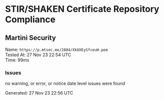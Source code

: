 # STIR/SHAKEN Certificate Repository Compliance

## Martini Security

Name: `https://p.mtsec.me/2884/XkUXEySfceuH.pem`\
Tested At: 27 Nov 23 22:54 UTC\
Time: 99ms

### Issues

no warning, or error, or notice date level issues were found

Generated: 27 Nov 23 22:56 UTC